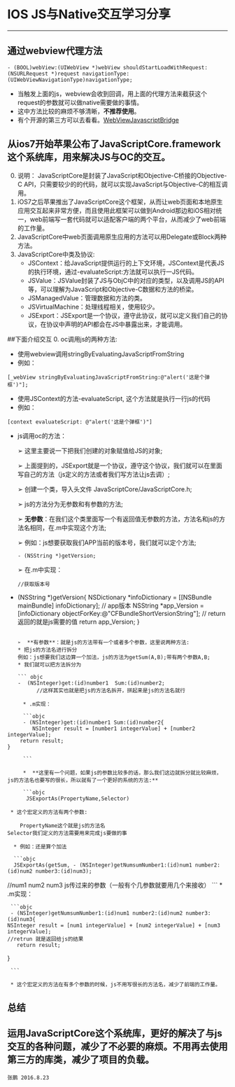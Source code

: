 # IOS  JS与Native交互学习分享

------
## 通过webview代理方法
```objc
- (BOOL)webView:(UIWebView *)webView shouldStartLoadWithRequest:(NSURLRequest *)request navigationType:(UIWebViewNavigationType)navigationType;
```
* 当触发上面的js，webview会收到回调，用上面的代理方法来截获这个request的参数就可以做native需要做的事情。
* 这中方法比较的麻烦不够清晰，**不推荐使用**。
* 有个开源的第三方可以去看看。[WebViewJavascriptBridge][1]

## 从ios7开始苹果公布了JavaScriptCore.framework 这个系统库，用来解决JS与OC的交互。
0. 说明： JavaScriptCore是封装了JavaScript和Objective-C桥接的Objective-C API，只需要较少的的代码，就可以实现JavaScript与Objective-C的相互调用。
0. iOS7之后苹果推出了JavaScriptCore这个框架，从而让web页面和本地原生应用交互起来非常方便，而且使用此框架可以做到Android那边和iOS相对统一，web前端写一套代码就可以适配客户端的两个平台，从而减少了web前端的工作量。
0. JavaScriptCore中web页面调用原生应用的方法可以用Delegate或Block两种方法。
0. JavaScriptCore中类及协议:
   * JSContext：给JavaScript提供运行的上下文环境，JSContext是代表JS的执行环境，通过-evaluateScript:方法就可以执行一JS代码。
   * JSValue：JSValue封装了JS与ObjC中的对应的类型，以及调用JS的API等，可以理解为JavaScript和Objective-C数据和方法的桥梁。
   * JSManagedValue：管理数据和方法的类。
   * JSVirtualMachine：处理线程相关，使用较少。
   * JSExport：JSExport是一个协议，遵守此协议，就可以定义我们自己的协议，在协议中声明的API都会在JS中暴露出来，才能调用。
   
##下面介绍交互
0. oc调用js的两种方法:
   * 使用webview调用stringByEvaluatingJavaScriptFromString  
   * 例如：
   
   ```
   [_webView stringByEvaluatingJavaScriptFromString:@"alert('这是个弹框')"];
   ```
   * 使用JSContext的方法-evaluateScript,	这个方法就是执行一行js的代码
   * 例如：
   
   ```objc
   [context evaluateScript: @"alert('这是个弹框')"]
   ```
   * js调用oc的方法：
   
     ➢	这里主要说一下把我们创建的对象赋值给JS的对象;
     
     ➢	上面提到的，JSExport就是一个协议，遵守这个协议，我们就可以在里面写自己的方法（js定义的方法或者我们写方法让js去调）;
     
     ➢	创建一个类，导入头文件 JavaScriptCore/JavaScriptCore.h;
     
     ➢	js的方法分为无参数和有参数的方法;
     
     ➢  **无参数**：在我们这个类里面写一个有返回值无参数的方法，方法名和js的方法名相同，在.m中实现这个方法;
     
     ➢	例如：js想要获取我们APP当前的版本号，我们就可以定个方法;
     
     ```objc
     - (NSString *)getVersion;
     ```
     
     ➢	在.m中实现：
     
     ```objc 
     //获取版本号
- (NSString *)getVersion{
    NSDictionary *infoDictionary = [[NSBundle mainBundle] infoDictionary];
    // app版本
    NSString *app_Version = [infoDictionary objectForKey:@"CFBundleShortVersionString"];
    // return 返回的就是js需要的值
    return app_Version;
}
     ```
     
     ➢	**有参数**：就是js的方法带有一个或者多个参数，这里说两种方法:
     * 把js的方法名进行拆分
     例如：js想要我们这边算一个加法，js的方法为getSum(A,B);带有两个参数A,B;
     * 我们就可以把方法拆分为

     ``` objc 
     -	(NSInteger)get:(id)number1  Sum:(id)number2;
           //这样其实也就是把js的方法名拆开，拼起来是js的方法名就行
```
     * .m实现：
     
     ```objc 
     - (NSInteger)get:(id)number1 Sum:(id)number2{
        NSInteger result = [number1 integerValue] + [number2 integerValue];
    return result;
}

     ```
     
     *	**这里有一个问题，如果js的参数比较多的话，那么我们这边就拆分就比较麻烦，js的方法名也要写的很长，所以就有了一个更好的系统的方法:**
     
     ```objc
      JSExportAs(PropertyName,Selector)
```
     * 这个宏定义的方法有两个参数:
     
       	PropertyName这个就是js的方法名
	Selector我们定义的方法需要用来完成js要做的事
      
      * 例如：还是算个加法

      ```objc
      JSExportAs(getSum, - (NSInteger)getNumsumNumber1:(id)num1 number2:(id)num2 number3:(id)num3);
//num1  num2   num3  js传过来的参数（一般有个几参数就要用几个来接收）
      ```
     * .m实现：
     
     
     ```objc
     - (NSInteger)getNumsumNumber1:(id)num1 number2:(id)num2 number3:(id)num3{
    NSInteger result = [num1 integerValue] + [num2 integerValue] + [num3 integerValue];
    //retrun 就是返回给js的结果
       return result;
}

     ```
    
     * 这个宏定义的方法在有多个参数的时候，js不用写很长的方法名，减少了前端的工作量。
     
## 总结

运用JavaScriptCore这个系统库，更好的解决了与js交互的各种问题，减少了不必要的麻烦。不用再去使用第三方的库类，减少了项目的负载。
   --
	张鹏 2016.8.23													   
    
  [1]: https://github.com/marcuswestin/WebViewJavascriptBridge
  



